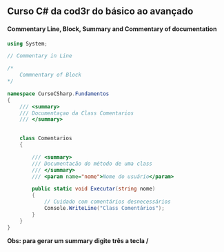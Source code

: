 ﻿## Curso C# da cod3r do básico ao avançado

#### Commentary Line, Block, Summary and Commentary of documentation
```.cs
using System;

// Commentary in Line

/*
    Commnentary of Block
*/

namespace CursoCSharp.Fundamentos
{   
    /// <summary>
    /// Documentaçao da Class Comentarios 
    /// </summary>

   
    class Comentarios
    {  

        /// <summary>
        /// Documentacão do método de uma class
        /// </summary>
        /// <param name="nome">Nome do usuário</param>

        public static void Executar(string nome)
        {
            // Cuidado com comentários desnecessários
            Console.WriteLine("Class Comentários");
        }
    }
}
```
__Obs: para gerar um summary digite três a tecla /__
